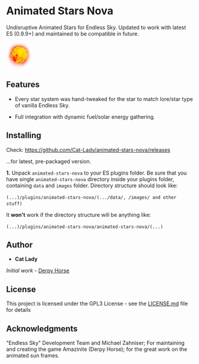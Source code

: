 # Animated Stars Nova

Undisruptive Animated Stars for Endless Sky. Updated to work with latest ES (0.9.9+) and maintained to be compatible in future.

![Animated Stars Nova Image](/animated-stars-nova/icon.png?raw=true "Animated Stars Nova Image")


## Features

- Every star system was hand-tweaked for the star to match lore/star type of vanilla Endless Sky.
 
- Full integration with dynamic fuel/solar energy gathering.


## Installing

Check:
https://github.com/Cat-Lady/animated-stars-nova/releases

...for latest, pre-packaged version.

**1.** Unpack ``animated-stars-nova`` to your ES plugins folder. Be sure that you have single ``animated-stars-nova`` directory inside your plugins folder, containing ``data`` and ``images`` folder. Directory structure should look like:

```(...)/plugins/animated-stars-nova/(.../data/, /images/ and other stuff)```


It **won't** work if the directory structure will be anything like:

```(...)/plugins/animated-stars-nova/animated-stars-nova/(...)```


## Author

* **Cat Lady**

*Initial work* - [Derpy Horse](https://github.com/Amazinite)


## License

This project is licensed under the GPL3 License - see the [LICENSE.md](LICENSE.md) file for details

## Acknowledgments

"Endless Sky" Development Team and Michael Zahniser; For maintaining and creating the game
Amazinite (Derpy Horse); for the great work on the animated sun frames.
